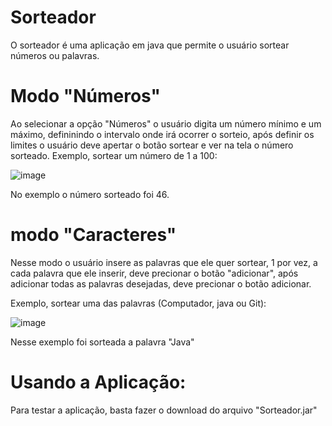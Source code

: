 # Sorteador
O sorteador é uma aplicação em java que permite o usuário sortear números ou palavras.

# Modo "Números"
Ao selecionar a opção "Números" o usuário digita um número mínimo e um máximo, defininindo o intervalo onde irá ocorrer o sorteio, após definir os limites o usuário deve apertar o botão sortear e ver na tela o número sorteado.
Exemplo, sortear um número de 1 a 100:

![image](https://user-images.githubusercontent.com/66887891/211421413-19446e42-107c-4f92-942b-d2d5ef38efa6.png)

No exemplo o número sorteado foi 46.

# modo "Caracteres"
Nesse modo o usuário insere as palavras que ele quer sortear, 1 por vez, a cada palavra que ele inserir, deve precionar o botão "adicionar", após adicionar todas as palavras desejadas, deve precionar o botão adicionar.

Exemplo, sortear uma das palavras (Computador, java ou Git):

![image](https://user-images.githubusercontent.com/66887891/211423772-889b6861-2b24-4983-af77-d39d8911a16a.png)

Nesse exemplo foi sorteada a palavra "Java"

# Usando a Aplicação:

Para testar a aplicação, basta fazer o download do arquivo "Sorteador.jar"
